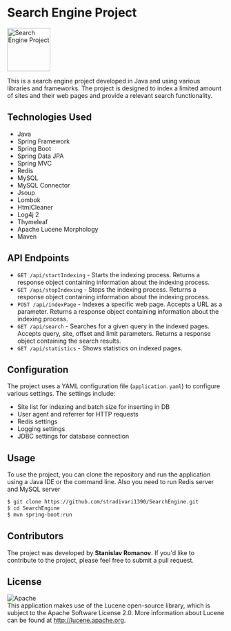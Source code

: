 # Search Engine Project
<img src="https://advertiseonbing-blob.azureedge.net/blob/bingads/media/page/solutions/search-engine-marketing-page-refresh/pub-2826-image01.jpg?ext=.jpg" alt="Search Engine Project" height="100">

This is a search engine project developed in Java and using various libraries and frameworks. The project is designed to index a limited amount of sites and their web pages and provide a relevant search functionality.

## Technologies Used

* Java
* Spring Framework
* Spring Boot
* Spring Data JPA
* Spring MVC
* Redis
* MySQL
* MySQL Connector
* Jsoup
* Lombok
* HtmlCleaner
* Log4j 2
* Thymeleaf
* Apache Lucene Morphology
* Maven

## API Endpoints

* `GET /api/startIndexing` - Starts the indexing process. Returns a response object containing information about the indexing process.
* `GET /api/stopIndexing` - Stops the indexing process. Returns a response object containing information about the indexing process.
* `POST /api/indexPage` - Indexes a specific web page. Accepts a URL as a parameter. Returns a response object containing information about the indexing process.
* `GET /api/search` - Searches for a given query in the indexed pages. Accepts query, site, offset and limit parameters. Returns a response object containing the search results.
* `GET /api/statistics` - Shows statistics on indexed pages.

## Configuration

The project uses a YAML configuration file (`application.yaml`) to configure various settings. The settings include:

* Site list for indexing and batch size for inserting in DB
* User agent and referrer for HTTP requests
* Redis settings
* Logging settings
* JDBC settings for database connection

## Usage

To use the project, you can clone the repository and run the application using a Java IDE or the command line.
Also you need to run Redis server and MySQL server

```bash
$ git clone https://github.com/stradivari1390/SearchEngine.git
$ cd SearchEngine
$ mvn spring-boot:run
```

## Contributors
The project was developed by __Stanislav Romanov__. If you'd like to contribute to the project, please feel free to submit a pull request.

## License
![Apache](https://www.apache.org/img/asf-estd-1999-logo.jpg)  
This application makes use of the Lucene open-source library, which is subject to the Apache Software License 2.0.
More information about Lucene can be found at http://lucene.apache.org.